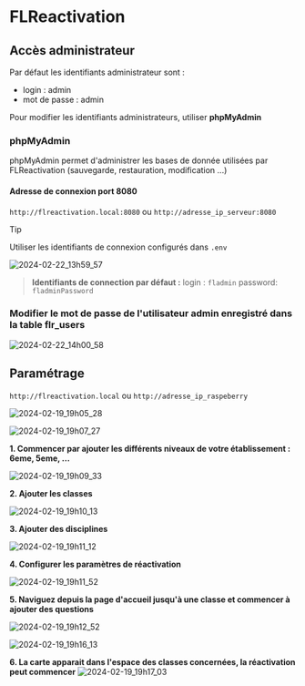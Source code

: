 # FLReactivation

## Accès administrateur

Par défaut les identifiants administrateur sont :
- login : admin
- mot de passe : admin

Pour modifier les identifiants administrateurs, utiliser **phpMyAdmin** 

### phpMyAdmin

phpMyAdmin permet d'administrer les bases de donnée utilisées par FLReactivation (sauvegarde, restauration, modification ...)

#### Adresse de connexion port 8080

`http://flreactivation.local:8080` ou `http://adresse_ip_serveur:8080`

>[!TIP]
> Utiliser les identifiants de connexion configurés dans `.env`

![2024-02-22_13h59_57](https://github.com/fleothaud/flreactivation-docker/assets/16253157/2c94572d-6252-4e18-b8ed-3ecb04b98265)


>**Identifiants de connection par défaut :**
>login : `fladmin`
>password: `fladminPassword`


### Modifier le mot de passe de l'utilisateur **admin** enregistré dans la table **flr_users**

![2024-02-22_14h00_58](https://github.com/fleothaud/flreactivation-docker/assets/16253157/43dcacb6-a0ca-4c7f-8885-365f515d823a)


## Paramétrage

`http://flreactivation.local`   ou  `http://adresse_ip_raspeberry`

![2024-02-19_19h05_28](https://github.com/fleothaud/flreactivation/assets/16253157/ffb33080-3de7-401b-a566-3b616eb9f539)


![2024-02-19_19h07_27](https://github.com/fleothaud/flreactivation/assets/16253157/5a231186-92e8-48c2-bdde-e73326c7ba4f)

   **1. Commencer par ajouter les différents niveaux de votre établissement : 6eme, 5eme, ...**
      
   ![2024-02-19_19h09_33](https://github.com/fleothaud/flreactivation/assets/16253157/e6dafe45-0af1-4437-84a5-9f61d9670228)

   **2. Ajouter les classes**
      
   ![2024-02-19_19h10_13](https://github.com/fleothaud/flreactivation/assets/16253157/6cae0fd2-0b29-42fd-a1b1-ad4020c3ff89)

   **3. Ajouter des disciplines**
      
   ![2024-02-19_19h11_12](https://github.com/fleothaud/flreactivation/assets/16253157/c2709bc9-9147-40f0-b922-f42bdb370cba)

   **4. Configurer les paramètres de réactivation**
      
   ![2024-02-19_19h11_52](https://github.com/fleothaud/flreactivation/assets/16253157/790460c1-5d6d-476b-8e20-aebddb11d0d4)

   **5. Naviguez depuis la page d'accueil jusqu'à une classe et commencer à ajouter des questions**
      
   ![2024-02-19_19h12_52](https://github.com/fleothaud/flreactivation/assets/16253157/9044da30-bca5-4c83-9778-b61fd14f8bff)

   ![2024-02-19_19h16_13](https://github.com/fleothaud/flreactivation/assets/16253157/ce00a730-d6fd-41b3-a00a-df8fb1cbec97)

   **6. La carte apparait dans l'espace des classes concernées, la réactivation peut commencer**
![2024-02-19_19h17_03](https://github.com/fleothaud/flreactivation/assets/16253157/74baddc7-b525-45d0-b183-4319eaa2576b)
